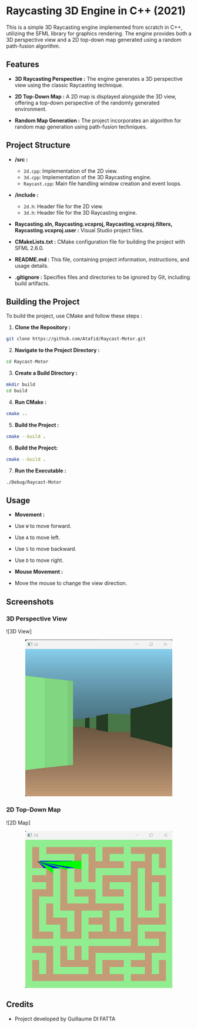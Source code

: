# Raycasting 3D Engine in C++ (2021)

This is a simple 3D Raycasting engine implemented from scratch in C++, utilizing the SFML library for graphics rendering. The engine provides both a 3D perspective view and a 2D top-down map generated using a random path-fusion algorithm.

## Features

- **3D Raycasting Perspective :**
  The engine generates a 3D perspective view using the classic Raycasting technique.

- **2D Top-Down Map :**
  A 2D map is displayed alongside the 3D view, offering a top-down perspective of the randomly generated environment.

- **Random Map Generation :**
  The project incorporates an algorithm for random map generation using path-fusion techniques.

## Project Structure

- **/src :**
  - `2d.cpp`: Implementation of the 2D view.
  - `3d.cpp`: Implementation of the 3D Raycasting engine.
  - `Raycast.cpp`: Main file handling window creation and event loops.

- **/include :**
  - `2d.h`: Header file for the 2D view.
  - `3d.h`: Header file for the 3D Raycasting engine.

- **Raycasting.sln, Raycasting.vcxproj, Raycasting.vcxproj.filters, Raycasting.vcxproj.user :**
  Visual Studio project files.

- **CMakeLists.txt :**
  CMake configuration file for building the project with SFML 2.6.0.

- **README.md :**
  This file, containing project information, instructions, and usage details.

- **.gitignore :**
  Specifies files and directories to be ignored by Git, including build artifacts.

## Building the Project

To build the project, use CMake and follow these steps :

1. **Clone the Repository :**

```bash
git clone https://github.com/Atafid/Raycast-Motor.git
```

2. **Navigate to the Project Directory :**

```bash
cd Raycast-Motor
```

3. **Create a Build Directory :**

```bash
mkdir build
cd build
```

4. **Run CMake :**

```bash
cmake ..
```

5. **Build the Project :**

```bash
cmake --build .
```

6. **Build the Project:**

```bash
cmake --build .
```

7. **Run the Executable :**

```bash
./Debug/Raycast-Motor
```

## Usage

- **Movement :**
- Use `W` to move forward.
- Use `A` to move left.
- Use `S` to move backward.
- Use `D` to move right.

- **Mouse Movement :**
- Move the mouse to change the view direction.

## Screenshots

### 3D Perspective View
![3D View]<p align="center">
	<img src="resources/img/3d.png" width="400">
</p>

### 2D Top-Down Map
![2D Map]<p align="center">
	<img src="resources/img/2d.png" width="400">
</p>


## Credits

- Project developed by Guillaume DI FATTA
